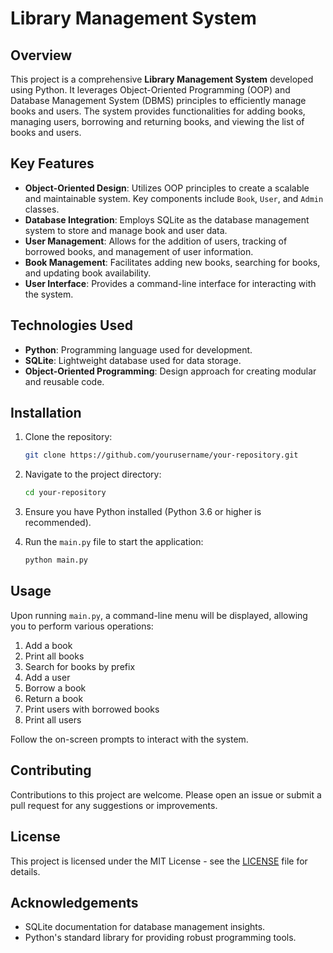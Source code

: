 # Library Management System

## Overview

This project is a comprehensive **Library Management System** developed using Python. It leverages Object-Oriented Programming (OOP) and Database Management System (DBMS) principles to efficiently manage books and users. The system provides functionalities for adding books, managing users, borrowing and returning books, and viewing the list of books and users.

## Key Features

- **Object-Oriented Design**: Utilizes OOP principles to create a scalable and maintainable system. Key components include `Book`, `User`, and `Admin` classes.
- **Database Integration**: Employs SQLite as the database management system to store and manage book and user data.
- **User Management**: Allows for the addition of users, tracking of borrowed books, and management of user information.
- **Book Management**: Facilitates adding new books, searching for books, and updating book availability.
- **User Interface**: Provides a command-line interface for interacting with the system.

## Technologies Used

- **Python**: Programming language used for development.
- **SQLite**: Lightweight database used for data storage.
- **Object-Oriented Programming**: Design approach for creating modular and reusable code.

## Installation

1. Clone the repository:

    ```bash
    git clone https://github.com/yourusername/your-repository.git
    ```

2. Navigate to the project directory:

    ```bash
    cd your-repository
    ```

3. Ensure you have Python installed (Python 3.6 or higher is recommended).

4. Run the `main.py` file to start the application:

    ```bash
    python main.py
    ```

## Usage

Upon running `main.py`, a command-line menu will be displayed, allowing you to perform various operations:

1. Add a book
2. Print all books
3. Search for books by prefix
4. Add a user
5. Borrow a book
6. Return a book
7. Print users with borrowed books
8. Print all users

Follow the on-screen prompts to interact with the system.

## Contributing

Contributions to this project are welcome. Please open an issue or submit a pull request for any suggestions or improvements.

## License

This project is licensed under the MIT License - see the [LICENSE](LICENSE) file for details.

## Acknowledgements

- SQLite documentation for database management insights.
- Python's standard library for providing robust programming tools.
